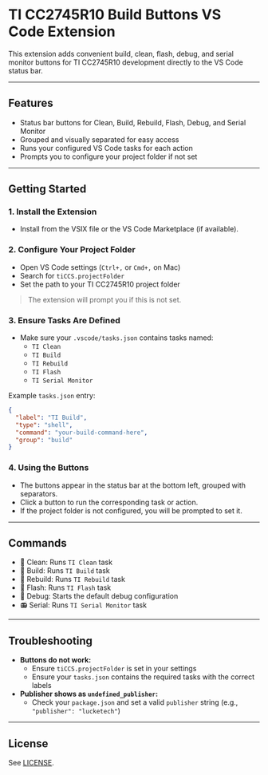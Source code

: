 # TI CC2745R10 Build Buttons VS Code Extension

This extension adds convenient build, clean, flash, debug, and serial monitor buttons for TI CC2745R10 development directly to the VS Code status bar.

---

## Features
- Status bar buttons for Clean, Build, Rebuild, Flash, Debug, and Serial Monitor
- Grouped and visually separated for easy access
- Runs your configured VS Code tasks for each action
- Prompts you to configure your project folder if not set

---

## Getting Started

### 1. Install the Extension
- Install from the VSIX file or the VS Code Marketplace (if available).

### 2. Configure Your Project Folder
- Open VS Code settings (`Ctrl+,` or `Cmd+,` on Mac)
- Search for `tiCCS.projectFolder`
- Set the path to your TI CC2745R10 project folder

> The extension will prompt you if this is not set.

### 3. Ensure Tasks Are Defined
- Make sure your `.vscode/tasks.json` contains tasks named:
  - `TI Clean`
  - `TI Build`
  - `TI Rebuild`
  - `TI Flash`
  - `TI Serial Monitor`

Example `tasks.json` entry:
```json
{
  "label": "TI Build",
  "type": "shell",
  "command": "your-build-command-here",
  "group": "build"
}
```

### 4. Using the Buttons
- The buttons appear in the status bar at the bottom left, grouped with separators.
- Click a button to run the corresponding task or action.
- If the project folder is not configured, you will be prompted to set it.

---

## Commands
- 🧹 Clean: Runs `TI Clean` task
- 🔨 Build: Runs `TI Build` task
- 🔄 Rebuild: Runs `TI Rebuild` task
- 📡 Flash: Runs `TI Flash` task
- 🐛 Debug: Starts the default debug configuration
- 📻 Serial: Runs `TI Serial Monitor` task

---

## Troubleshooting
- **Buttons do not work:**
  - Ensure `tiCCS.projectFolder` is set in your settings
  - Ensure your `tasks.json` contains the required tasks with the correct labels
- **Publisher shows as `undefined_publisher`:**
  - Check your `package.json` and set a valid `publisher` string (e.g., `"publisher": "lucketech"`)

---

## License
See [LICENSE](LICENSE).
